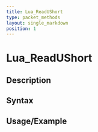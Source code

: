 ```yaml
---
title: Lua_ReadUShort
type: packet_methods
layout: single_markdown
position: 1
---
```


# Lua_ReadUShort

## Description

## Syntax

## Usage/Example


